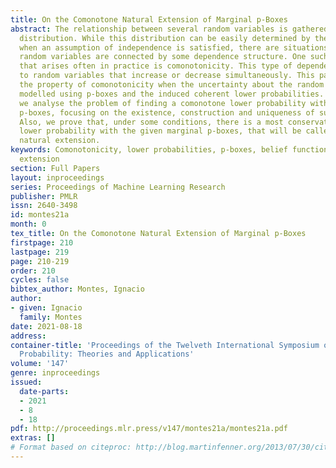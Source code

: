 ```yaml
---
title: On the Comonotone Natural Extension of Marginal p-Boxes
abstract: The relationship between several random variables is gathered by their joint
  distribution. While this distribution can be easily determined by the marginals
  when an assumption of independence is satisfied, there are situations where the
  random variables are connected by some dependence structure. One such structure
  that arises often in practice is comonotonicity. This type of dependence refers
  to random variables that increase or decrease simultaneously. This paper studies
  the property of comonotonicity when the uncertainty about the random variables is
  modelled using p-boxes and the induced coherent lower probabilities. In particular,
  we analyse the problem of finding a comonotone lower probability with given marginal
  p-boxes, focusing on the existence, construction and uniqueness of such a model.
  Also, we prove that, under some conditions, there is a most conservative comonotone
  lower probability with the given marginal p-boxes, that will be called the comonotone
  natural extension.
keywords: Comonotonicity, lower probabilities, p-boxes, belief functions, natural
  extension
section: Full Papers
layout: inproceedings
series: Proceedings of Machine Learning Research
publisher: PMLR
issn: 2640-3498
id: montes21a
month: 0
tex_title: On the Comonotone Natural Extension of Marginal p-Boxes
firstpage: 210
lastpage: 219
page: 210-219
order: 210
cycles: false
bibtex_author: Montes, Ignacio
author:
- given: Ignacio
  family: Montes
date: 2021-08-18
address:
container-title: 'Proceedings of the Twelveth International Symposium on Imprecise
  Probability: Theories and Applications'
volume: '147'
genre: inproceedings
issued:
  date-parts:
  - 2021
  - 8
  - 18
pdf: http://proceedings.mlr.press/v147/montes21a/montes21a.pdf
extras: []
# Format based on citeproc: http://blog.martinfenner.org/2013/07/30/citeproc-yaml-for-bibliographies/
---
```

